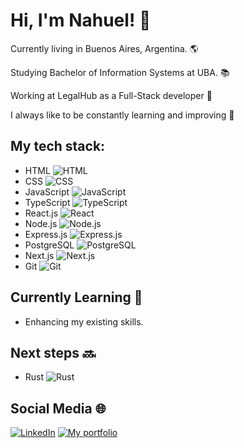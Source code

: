 # Hi, I'm Nahuel! 👋

Currently living in Buenos Aires, Argentina. 🌎

Studying Bachelor of Information Systems at UBA. 📚

Working at LegalHub as a Full-Stack developer 💪

I always like to be constantly learning and improving 💪


## My tech stack:

- HTML  ![HTML](https://img.shields.io/badge/-HTML-orange)
- CSS  ![CSS](https://img.shields.io/badge/-CSS-blue)
- JavaScript  ![JavaScript](https://img.shields.io/badge/-JavaScript-yellow)
- TypeScript  ![TypeScript](https://img.shields.io/badge/-TypeScript-blue)
- React.js  ![React](https://img.shields.io/badge/-React-blueviolet)
- Node.js  ![Node.js](https://img.shields.io/badge/-Node.js-green)
- Express.js ![Express.js](https://img.shields.io/badge/-Express.js-lightgrey)
- PostgreSQL ![PostgreSQL](https://img.shields.io/badge/-PostgreSQL-blue)
- Next.js ![Next.js](https://img.shields.io/badge/-Next.js-black)
- Git  ![Git](https://img.shields.io/badge/-Git-orange)

## Currently Learning 📖

- Enhancing my existing skills.

## Next steps 🔜

- Rust ![Rust](https://img.shields.io/badge/-Rust-blue)

## Social Media 🌐

[![LinkedIn](https://img.shields.io/badge/LinkedIn-blue?logo=linkedin)](https://www.linkedin.com/in/nahuel-guirao-6b1a96242/)
[![My portfolio](https://img.shields.io/badge/Website-black?logo=react)](https://nahuelguirao.netlify.app/)
